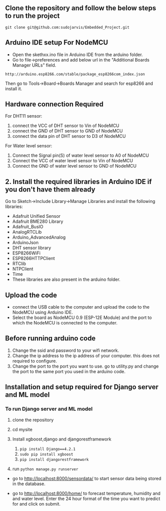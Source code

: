 ## Clone the repository and follow the below steps to run the project

`git clone git@github.com:sudojarvis/Embedded_Project.git`

## Arduino IDE setup For NodeMCU

- Open the skethxx.ino file in Arduino IDE from the arduino folder.
- Go to file->preferences and add below url in the "Additional Boards Manager URLs" field.

```
http://arduino.esp8266.com/stable/package_esp8266com_index.json
```

Then go to Tools->Board->Boards Manager and search for esp8266 and install it.

## Hardware connection Required

For DHT11 sensor:

1. connect the VCC of DHT sensor to Vin of NodeMCU
2. connect the GND of DHT sensor to GND of NodeMCU
3. connect the data pin of DHT sensor to D3 of NodeMCU

For Water level sensor:

1. Connect the Signal pin(S) of water level sensor to A0 of NodeMCU
2. Connect the VCC of water level sensor to Vin of NodeMCU
3. Connect the GND of water level sensor to GND of NodeMCU

## 2. Install the required libraries in Arduino IDE if you don't have them already

Go to Sketch->Include Library->Manage Libraries and install the following libraries:

- Adafruit Unified Sensor
- Adafruit BME280 Library
- Adafruit_BusIO
- AnalogRTCLib
- Arduino_AdvancedAnalog
- ArduinoJson
- DHT sensor library
- ESP8266WiFi
- ESP8266HTTPClient
- RTClib
- NTPClient
- Time
- These libraries are also present in the arduino folder.

## Upload the code

- connect the USB cable to the computer and upload the code to the NodeMCU using Arduino IDE.
- Select the board as NodeMCU 0.9 (ESP-12E Module) and the port to which the NodeMCU is connected to the computer.

## Before running arduino code

1. Change the ssid and password to your wifi network.
2. Change the ip address to the ip address of your computer. this does not required to configure.
3. Change the port to the port you want to use.
go to utility.py and change the port to the same port you used in the arduino code.

## Installation and setup required for Django server and ML model

### To run Django server and ML model

1. clone the repository
2. cd mysite
3. Install xgboost,django and djangorestframework
   1. `pip install Django==4.2.1`
   2. `sudo pip install xgboost`
   3. `pip install djangorestframework`

4. run `python manage.py runserver`

- go to <http://localhost:8000/sensordata/> to start sensor data being stored in the database.

- go to <http://localhost:8000/home/> to forecast temperature, humidity and and water level.
Enter the 24 hour format of the time you want to predict for and click on submit.
